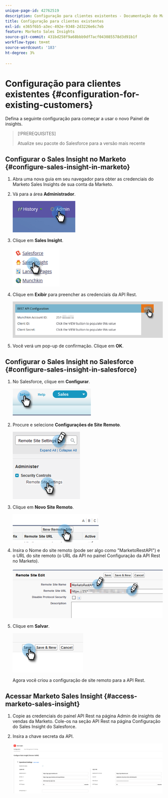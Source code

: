 ```yaml
---
unique-page-id: 42762519
description: Configuração para clientes existentes - Documentação do Marketo - Documentação do produto
title: Configuração para clientes existentes
exl-id: e365f6b5-a3ec-492e-9348-2d3226e6c7eb
feature: Marketo Sales Insights
source-git-commit: 431bd258f9a68bbb9df7acf043085578d3d91b1f
workflow-type: tm+mt
source-wordcount: '183'
ht-degree: 3%

---
```


# Configuração para clientes existentes {#configuration-for-existing-customers}

Defina a seguinte configuração para começar a usar o novo Painel de insights.

>[!PREREQUISITES]
>
>Atualize seu pacote do Salesforce para a versão mais recente

## Configurar o Sales Insight no Marketo {#configure-sales-insight-in-marketo}

1. Abra uma nova guia em seu navegador para obter as credenciais do Marketo Sales Insights de sua conta da Marketo.

1. Vá para a área **Administrador**.

   ![](assets/configuration-for-existing-customers-1.png)

1. Clique em **Sales Insight**.

   ![](assets/configuration-for-existing-customers-2.png)

1. Clique em **Exibir** para preencher as credenciais da API Rest.

   ![](assets/configuration-for-existing-customers-3.png)

1. Você verá um pop-up de confirmação. Clique em **OK**.

## Configurar o Sales Insight no Salesforce {#configure-sales-insight-in-salesforce}

1. No Salesforce, clique em **Configurar**.

   ![](assets/configuration-for-existing-customers-4.png)

1. Procure e selecione **Configurações de Site Remoto**.

   ![](assets/configuration-for-existing-customers-5.png)

1. Clique em **Novo Site Remoto**.

   ![](assets/configuration-for-existing-customers-6.png)

1. Insira o Nome do site remoto (pode ser algo como &quot;MarketoRestAPI&quot;) e o URL do site remoto (o URL da API no painel Configuração da API Rest no Marketo).

   ![](assets/configuration-for-existing-customers-7.png)

1. Clique em **Salvar**.

   ![](assets/configuration-for-existing-customers-8.png)

   Agora você criou a configuração de site remoto para a API Rest.

## Acessar Marketo Sales Insight {#access-marketo-sales-insight}

1. Copie as credenciais do painel API Rest na página Admin de insights de vendas da Marketo. Cole-os na seção API Rest na página Configuração do Sales Insight do Salesforce.

1. Insira a chave secreta da API.

   ![](assets/configuration-for-existing-customers-9.png)
